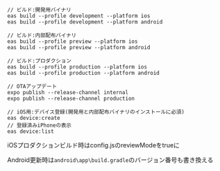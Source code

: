 ```
// ビルド:開発用バイナリ
eas build --profile development --platform ios
eas build --profile development --platform android

// ビルド:内部配布バイナリ
eas build --profile preview --platform ios
eas build --profile preview --platform android

// ビルド:プロダクション
eas build --profile production --platform ios
eas build --profile production --platform android

// OTAアップデート
expo publish --release-channel internal
expo publish --release-channel production

// iOS用:デバイス登録(開発用と内部配布バイナリのインストールに必須)
eas device:create
// 登録済みiPhoneの表示
eas device:list
```

iOSプロダクションビルド時はconfig.jsのreviewModeをtrueに

Android更新時は`android\app\build.gradle`のバージョン番号も書き換える